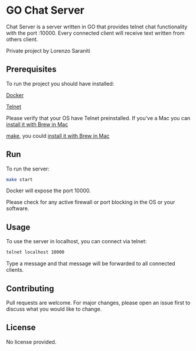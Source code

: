 # GO Chat Server

Chat Server is a server written in GO that provides telnet chat functionality with the port :10000.
Every connected client will receive text written from others client.

Private project by Lorenzo Saraniti

## Prerequisites

To run the project you should have installed:

[Docker](https://www.docker.com)

[Telnet](https://it.wikipedia.org/wiki/Telnet) 

Please verify that your OS have Telnet preinstalled.  If you've a Mac you can [install it with Brew in Mac](https://brewinstall.org/how-to-install-telnet-on-mac-using-brew/)

[make](https://www.gnu.org/software/make/), you could [install it with Brew in Mac](https://formulae.brew.sh/formula/make)

## Run

To run the server:

```bash
make start
```

Docker will expose the port 10000.

Please check for any active firewall or port blocking in the OS or your software.

## Usage

To use the server in localhost, you can connect via telnet:

```bash
telnet localhost 10000
```

Type a message and that message will be forwarded to all connected clients.

## Contributing
Pull requests are welcome. For major changes, please open an issue first to discuss what you would like to change.

## License
No license provided.